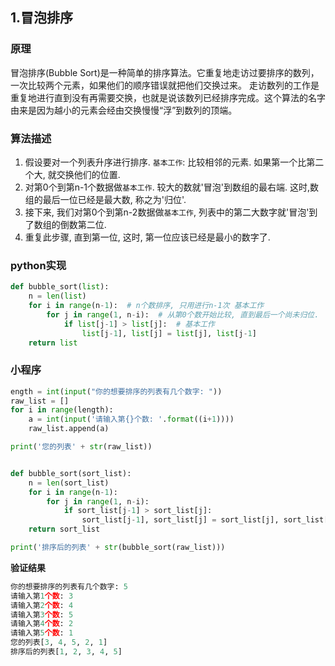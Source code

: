 ## 1.冒泡排序
### 原理
冒泡排序(Bubble Sort)是一种简单的排序算法。它重复地走访过要排序的数列，一次比较两个元素，如果他们的顺序错误就把他们交换过来。
走访数列的工作是重复地进行直到没有再需要交换，也就是说该数列已经排序完成。这个算法的名字由来是因为越小的元素会经由交换慢慢“浮”到数列的顶端。

### 算法描述
1. 假设要对一个列表升序进行排序. `基本工作`: 比较相邻的元素. 如果第一个比第二个大, 就交换他们的位置.
2. 对第0个到第n-1个数据做`基本工作`. 较大的数就'冒泡'到数组的最右端. 这时,数组的最后一位已经是最大数, 称之为'归位'.
3. 接下来, 我们对第0个到第n-2数据做`基本工作`, 列表中的第二大数字就'冒泡'到了数组的倒数第二位.
4. 重复此步骤, 直到第一位, 这时, 第一位应该已经是最小的数字了.

### python实现
```python
def bubble_sort(list):
    n = len(list)
    for i in range(n-1):  # n个数排序, 只用进行n-1次 基本工作
        for j in range(1, n-i):  # 从第0个数开始比较, 直到最后一个尚未归位.
            if list[j-1] > list[j]:  # 基本工作
                list[j-1], list[j] = list[j], list[j-1] 
    return list

```
### 小程序
```python
ength = int(input("你的想要排序的列表有几个数字: "))
raw_list = []
for i in range(length):
    a = int(input('请输入第{}个数: '.format((i+1))))
    raw_list.append(a)

print('您的列表' + str(raw_list))


def bubble_sort(sort_list):
    n = len(sort_list)
    for i in range(n-1):
        for j in range(1, n-i):
            if sort_list[j-1] > sort_list[j]:
                sort_list[j-1], sort_list[j] = sort_list[j], sort_list[j-1]
    return sort_list

print('排序后的列表' + str(bubble_sort(raw_list)))

```
**验证结果**
```python
你的想要排序的列表有几个数字: 5
请输入第1个数: 3
请输入第2个数: 4
请输入第3个数: 5
请输入第4个数: 2
请输入第5个数: 1
您的列表[3, 4, 5, 2, 1]
排序后的列表[1, 2, 3, 4, 5]
```
